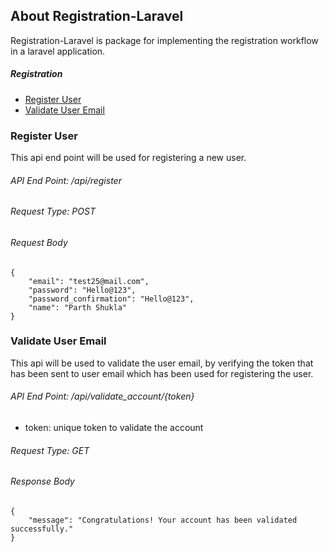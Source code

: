 ## About Registration-Laravel

Registration-Laravel is package for implementing the registration workflow in a laravel application.

##### Registration
- [Register User](#register-user)
- [Validate User Email](#validate-user-email)

### <a name="register-user">Register User</a>
This api end point will be used for registering a new user.
###### API End Point: /api/register
###### Request Type: POST
###### Request Body
```
{
    "email": "test25@mail.com",
    "password": "Hello@123",
    "password_confirmation": "Hello@123",
    "name": "Parth Shukla"
}
```
### <a name="validate-user-email">Validate User Email</a>
This api will be used to validate the user email, by verifying the token that has been sent
to user email which has been used for registering the user.
###### API End Point: /api/validate_account/{token}
- token: unique token to validate the account 
###### Request Type: GET
###### Response Body
```
{
    "message": "Congratulations! Your account has been validated successfully."
}
```
